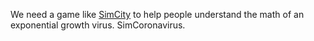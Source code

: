 We need a game like <a href="http://scripting.com/davenet/1995/03/20/takingcandyseriously.html">SimCity</a> to help people understand the math of an exponential growth virus. SimCoronavirus.
